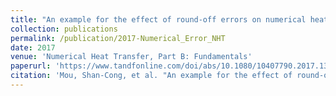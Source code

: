 ```yaml
---
title: "An example for the effect of round-off errors on numerical heat transfer"
collection: publications
permalink: /publication/2017-Numerical_Error_NHT
date: 2017
venue: 'Numerical Heat Transfer, Part B: Fundamentals'
paperurl: 'https://www.tandfonline.com/doi/abs/10.1080/10407790.2017.1338096'
citation: 'Mou, Shan-Cong, et al. "An example for the effect of round-off errors on numerical heat transfer." Numerical Heat Transfer, Part B: Fundamentals 72.1 (2017): 21-32.'
---
```

